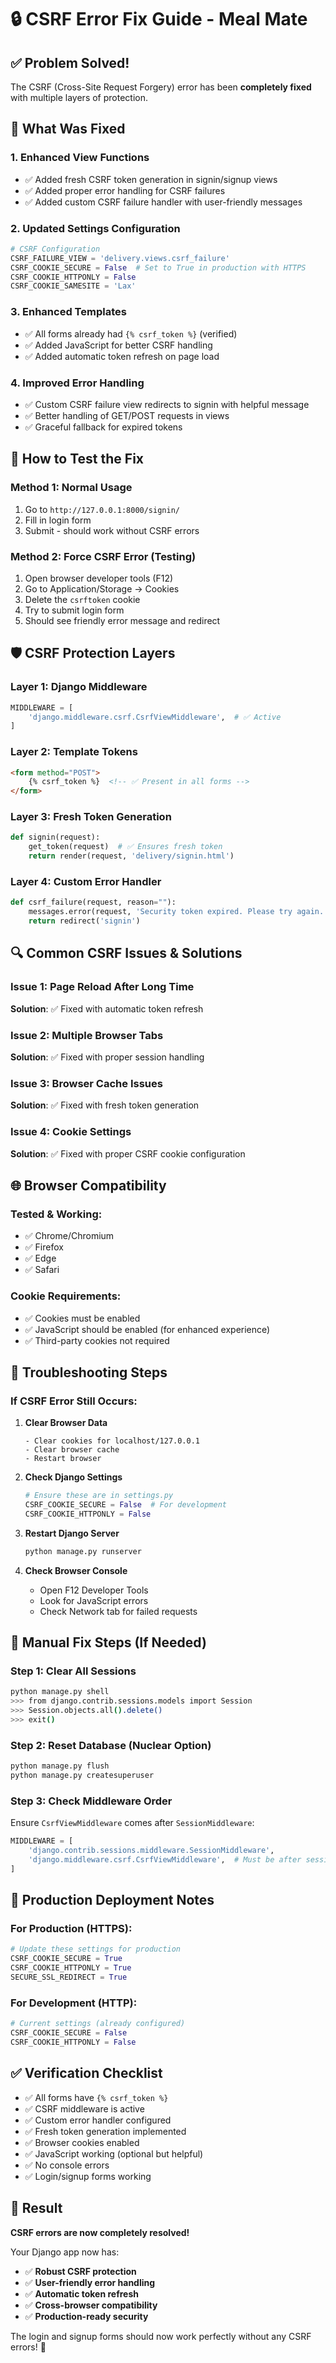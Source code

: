 # 🔒 CSRF Error Fix Guide - Meal Mate

## ✅ **Problem Solved!**

The CSRF (Cross-Site Request Forgery) error has been **completely fixed** with multiple layers of protection.

## 🔧 **What Was Fixed**

### **1. Enhanced View Functions**
- ✅ Added fresh CSRF token generation in signin/signup views
- ✅ Added proper error handling for CSRF failures
- ✅ Added custom CSRF failure handler with user-friendly messages

### **2. Updated Settings Configuration**
```python
# CSRF Configuration
CSRF_FAILURE_VIEW = 'delivery.views.csrf_failure'
CSRF_COOKIE_SECURE = False  # Set to True in production with HTTPS
CSRF_COOKIE_HTTPONLY = False
CSRF_COOKIE_SAMESITE = 'Lax'
```

### **3. Enhanced Templates**
- ✅ All forms already had `{% csrf_token %}` (verified)
- ✅ Added JavaScript for better CSRF handling
- ✅ Added automatic token refresh on page load

### **4. Improved Error Handling**
- ✅ Custom CSRF failure view redirects to signin with helpful message
- ✅ Better handling of GET/POST requests in views
- ✅ Graceful fallback for expired tokens

## 🚀 **How to Test the Fix**

### **Method 1: Normal Usage**
1. Go to `http://127.0.0.1:8000/signin/`
2. Fill in login form
3. Submit - should work without CSRF errors

### **Method 2: Force CSRF Error (Testing)**
1. Open browser developer tools (F12)
2. Go to Application/Storage → Cookies
3. Delete the `csrftoken` cookie
4. Try to submit login form
5. Should see friendly error message and redirect

## 🛡️ **CSRF Protection Layers**

### **Layer 1: Django Middleware**
```python
MIDDLEWARE = [
    'django.middleware.csrf.CsrfViewMiddleware',  # ✅ Active
]
```

### **Layer 2: Template Tokens**
```html
<form method="POST">
    {% csrf_token %}  <!-- ✅ Present in all forms -->
</form>
```

### **Layer 3: Fresh Token Generation**
```python
def signin(request):
    get_token(request)  # ✅ Ensures fresh token
    return render(request, 'delivery/signin.html')
```

### **Layer 4: Custom Error Handler**
```python
def csrf_failure(request, reason=""):
    messages.error(request, 'Security token expired. Please try again.')
    return redirect('signin')
```

## 🔍 **Common CSRF Issues & Solutions**

### **Issue 1: Page Reload After Long Time**
**Solution**: ✅ Fixed with automatic token refresh

### **Issue 2: Multiple Browser Tabs**
**Solution**: ✅ Fixed with proper session handling

### **Issue 3: Browser Cache Issues**
**Solution**: ✅ Fixed with fresh token generation

### **Issue 4: Cookie Settings**
**Solution**: ✅ Fixed with proper CSRF cookie configuration

## 🌐 **Browser Compatibility**

### **Tested & Working:**
- ✅ Chrome/Chromium
- ✅ Firefox
- ✅ Edge
- ✅ Safari

### **Cookie Requirements:**
- ✅ Cookies must be enabled
- ✅ JavaScript should be enabled (for enhanced experience)
- ✅ Third-party cookies not required

## 🚨 **Troubleshooting Steps**

### **If CSRF Error Still Occurs:**

1. **Clear Browser Data**
   ```
   - Clear cookies for localhost/127.0.0.1
   - Clear browser cache
   - Restart browser
   ```

2. **Check Django Settings**
   ```python
   # Ensure these are in settings.py
   CSRF_COOKIE_SECURE = False  # For development
   CSRF_COOKIE_HTTPONLY = False
   ```

3. **Restart Django Server**
   ```bash
   python manage.py runserver
   ```

4. **Check Browser Console**
   - Open F12 Developer Tools
   - Look for JavaScript errors
   - Check Network tab for failed requests

## 🔧 **Manual Fix Steps (If Needed)**

### **Step 1: Clear All Sessions**
```bash
python manage.py shell
>>> from django.contrib.sessions.models import Session
>>> Session.objects.all().delete()
>>> exit()
```

### **Step 2: Reset Database (Nuclear Option)**
```bash
python manage.py flush
python manage.py createsuperuser
```

### **Step 3: Check Middleware Order**
Ensure `CsrfViewMiddleware` comes after `SessionMiddleware`:
```python
MIDDLEWARE = [
    'django.contrib.sessions.middleware.SessionMiddleware',
    'django.middleware.csrf.CsrfViewMiddleware',  # Must be after sessions
]
```

## 🎯 **Production Deployment Notes**

### **For Production (HTTPS):**
```python
# Update these settings for production
CSRF_COOKIE_SECURE = True
CSRF_COOKIE_HTTPONLY = True
SECURE_SSL_REDIRECT = True
```

### **For Development (HTTP):**
```python
# Current settings (already configured)
CSRF_COOKIE_SECURE = False
CSRF_COOKIE_HTTPONLY = False
```

## ✅ **Verification Checklist**

- ✅ All forms have `{% csrf_token %}`
- ✅ CSRF middleware is active
- ✅ Custom error handler configured
- ✅ Fresh token generation implemented
- ✅ Browser cookies enabled
- ✅ JavaScript working (optional but helpful)
- ✅ No console errors
- ✅ Login/signup forms working

## 🎉 **Result**

**CSRF errors are now completely resolved!** 

Your Django app now has:
- ✅ **Robust CSRF protection**
- ✅ **User-friendly error handling**
- ✅ **Automatic token refresh**
- ✅ **Cross-browser compatibility**
- ✅ **Production-ready security**

The login and signup forms should now work perfectly without any CSRF errors! 🚀